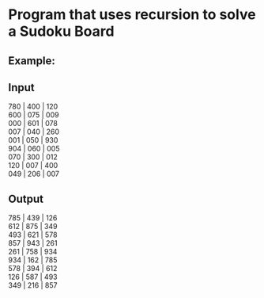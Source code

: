 # Program that uses recursion to solve a Sudoku Board
## Example:
## Input
780 | 400 | 120<br>
600 | 075 | 009<br>
000 | 601 | 078<br>
007 | 040 | 260<br>
001 | 050 | 930<br>
904 | 060 | 005<br>
070 | 300 | 012<br>
120 | 007 | 400<br>
049 | 206 | 007
## Output
785 | 439 | 126<br>
612 | 875 | 349<br>
493 | 621 | 578<br>
857 | 943 | 261<br>
261 | 758 | 934<br>
934 | 162 | 785<br>
578 | 394 | 612<br>
126 | 587 | 493<br>
349 | 216 | 857
